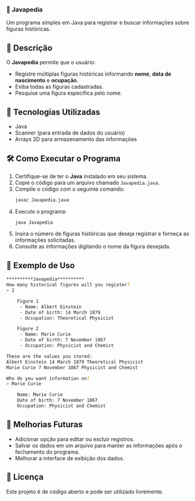 ### 📖 **Javapedia**  
Um programa simples em Java para registrar e buscar informações sobre figuras históricas.  

## 📌 **Descrição**  
O **Javapedia** permite que o usuário:  
- Registre múltiplas figuras históricas informando **nome**, **data de nascimento** e **ocupação**.  
- Exiba todas as figuras cadastradas.  
- Pesquise uma figura específica pelo nome.  

## 🚀 **Tecnologias Utilizadas**  
- Java  
- Scanner (para entrada de dados do usuário)  
- Arrays 2D para armazenamento das informações  

## 🛠 **Como Executar o Programa**  
1. Certifique-se de ter o **Java** instalado em seu sistema.  
2. Copie o código para um arquivo chamado `Javapedia.java`.  
3. Compile o código com o seguinte comando:  
   ```sh
   javac Javapedia.java
   ```  
4. Execute o programa:  
   ```sh
   java Javapedia
   ```  
5. Insira o número de figuras históricas que deseja registrar e forneça as informações solicitadas.  
6. Consulte as informações digitando o nome da figura desejada.  

## 🎯 **Exemplo de Uso**  
```sh
**********Javapedia**********
How many historical figures will you register?
> 2

    Figure 1
     - Name: Albert Einstein
     - Date of birth: 14 March 1879
     - Occupation: Theoretical Physicist

    Figure 2
     - Name: Marie Curie
     - Date of birth: 7 November 1867
     - Occupation: Physicist and Chemist

These are the values you stored:
Albert Einstein 14 March 1879 Theoretical Physicist 
Marie Curie 7 November 1867 Physicist and Chemist 

Who do you want information on?
> Marie Curie

	Name: Marie Curie
	Date of birth: 7 November 1867
	Occupation: Physicist and Chemist
```

## 📌 **Melhorias Futuras**  
- Adicionar opção para editar ou excluir registros.  
- Salvar os dados em um arquivo para manter as informações após o fechamento do programa.  
- Melhorar a interface de exibição dos dados.  

## 📜 **Licença**  
Este projeto é de código aberto e pode ser utilizado livremente.  

